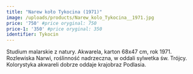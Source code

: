 ```yaml
---
title: "Narew koło Tykocina (1971)"
image: /uploads/products/Narew_kolo_Tykocina__1971.jpg
price: '750' #price oryginal: 750
price-1: '350' #price oryginal: 350
identifier: Tykocin
---
```


Studium malarskie z natury. Akwarela, karton 68x47 cm, rok 1971. Rozlewiska Narwi, roślinność nadrzeczna, w oddali sylwetka św. Trójcy. Kolorystyka akwareli dobrze oddaje krajobraz Podlasia.